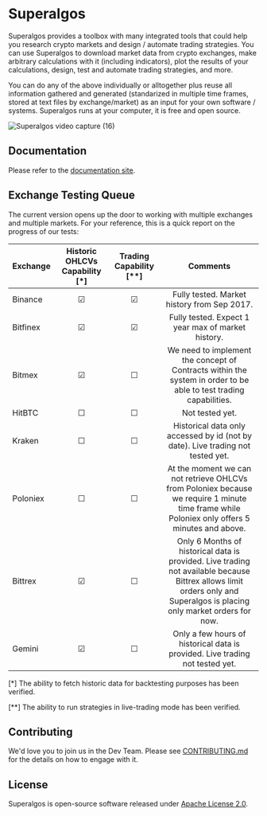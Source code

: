 # Superalgos

Superalgos provides a toolbox with many integrated tools that could help you research crypto markets and design / automate trading strategies. You can use Superalgos to download market data from crypto exchanges, make arbitrary calculations with it (including indicators), plot the results of your calculations, design, test and automate trading strategies, and more. 

You can do any of the above individually or alltogether plus reuse all information gathered and generated (standarized in multiple time frames, stored at text files by exchange/market) as an input for your own software / systems. Superalgos runs at your computer, it is free and open source.  

![Superalgos video capture (16)](https://user-images.githubusercontent.com/9479367/77251218-76d25980-6c4d-11ea-8e47-be7db2e8abdb.gif)

## Documentation

Please refer to the [documentation site](https://docs.superalgos.org/).

## Exchange Testing Queue

The current version opens up the door to working with multiple exchanges and multiple markets. For your reference, this is a quick report on the progress of our tests:

| Exchange | Historic OHLCVs Capability [*] | Trading Capability [**] | Comments |
| :--- | :---: | :---: |  :---: | 
| Binance | &#x2611; | &#x2611; | Fully tested. Market history from Sep 2017. |
| Bitfinex | &#x2611; | &#x2611; | Fully tested. Expect 1 year max of market history. |
| Bitmex | &#x2611; | &#x2610; | We need to implement the concept of Contracts within the system in order to be able to test trading capabilities. |
| HitBTC | &#x2610; | &#x2610; | Not tested yet. |
| Kraken | &#x2610;  | &#x2610; | Historical data only accessed by id (not by date). Live trading not tested yet. |
| Poloniex | &#x2610; | &#x2610; | At the moment we can not retrieve OHLCVs from Poloniex because we require 1 minute time frame while Poloniex only offers 5 minutes and above. |
| Bittrex | &#x2611; | &#x2610; | Only 6 Months of historical data is provided. Live trading not available because Bittrex allows limit orders only and Superalgos is placing only market orders for now. |
| Gemini | &#x2611; | &#x2610; | Only a few hours of historical data is provided. Live trading not tested yet. |

[*] The ability to fetch historic data for backtesting purposes has been verified.

[**] The ability to run strategies in live-trading mode has been verified.

## Contributing

We'd love you to join us in the Dev Team. Please see [CONTRIBUTING.md](CONTRIBUTING.md) for the details on how to engage with it.

## License

Superalgos is open-source software released under [Apache License 2.0](LICENSE).
